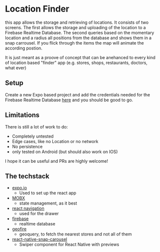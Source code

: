 # Location Finder

this app allows the storage and retrieving of locations. It consists of two screens. The first allows the storage and uploading of the location to a Firebase Realtime Database. The second queries based on the momentary location and a radius all positions from the database and shows them in a snap carrousel. If you flick through the items the map will animate the according postion.

It is just meant as a proove of concept that can be anehanced to every kind of location based "finder" app (e.g. stores, shops, restaurants, doctors, what ever)

## Setup
Create a new Expo based project and add the credentials needed for the Firebase Realtime Database [here](https://github.com/raven-rwho/location-finder/blob/master/config/firebase.js) and you should be good to go.

## Limitations
There is still a lot of work to do:
* Completely untested
* Edge cases, like no Location or no network
* No persistence
* only tested on Android (but should also work on IOS)

I hope it can be useful and PRs are highly welcome!

## The techstack
* [expo.io](http://expo.io)
    - Used to set up the react app
* [MOBX](https://github.com/mobxjs/mobx)
    - state management, as it best
* [react navigation](https://reactnavigation.org/)
    - used for the drawer
* [firebase](https://firebase.google.com/)
    - realtime database
* [geofire](https://github.com/firebase/geofire)
    - geoquery, to fetch the nearest stores and not all of them
* [react-native-snap-carousel](https://github.com/archriss/react-native-snap-carousel)
    - Swiper component for React Native with previews

